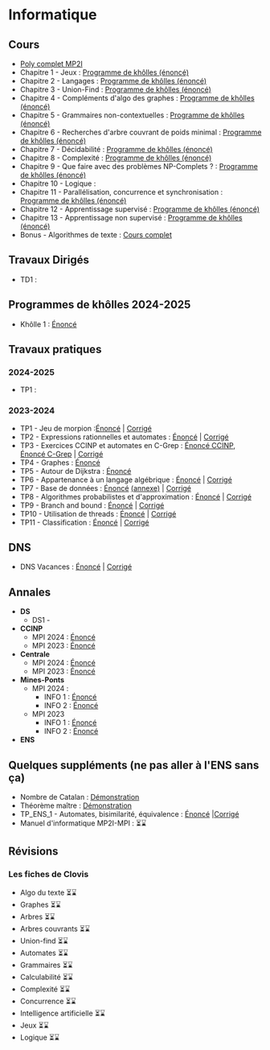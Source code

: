 # Informatique



 


## Cours
* [Poly complet MP2I](/info/cours/sup/poly-mp2i.pdf)
* Chapitre 1 - Jeux : [Programme de khôlles (énoncé) ](/info/cours/spe/info_khube_pgkholles_jeux.pdf)
* Chapitre 2 - Langages : [Programme de khôlles (énoncé) ](/info/cours/spe/info_khube_pgkholles_langages.pdf)
* Chapitre 3 - Union-Find : [Programme de khôlles (énoncé) ](/info/cours/spe/info_khube_pgkholles_unionfind.pdf)
* Chapitre 4 - Compléments d'algo des graphes : [Programme de khôlles (énoncé) ](/info/cours/spe/info_khube_pgkholles_complementsgraphes.pdf)
* Chapitre 5 - Grammaires non-contextuelles : [Programme de khôlles (énoncé) ](/info/cours/spe/info_khube_pgkholles_grammaires.pdf)
* Chapitre 6 - Recherches d'arbre couvrant de poids minimal : [Programme de khôlles (énoncé)](/info/cours/spe/info_khube_pgkholles_arbrecouvrant.pdf)
* Chapitre 7 - Décidabilité : [Programme de khôlles (énoncé) ](/info/cours/spe/info_khube_pgkholles_decidabilite.pdf)
* Chapitre 8 - Complexité : [Programme de khôlles (énoncé) ](/info/cours/spe/info_khube_pgkholles_complexite.pdf)
* Chapitre 9 - Que faire avec des problèmes NP-Complets ? : [Programme de khôlles (énoncé) ](/info/cours/spe/info_khube_pgkholles_npcomplet.pdf)
* Chapitre 10 - Logique :
* Chapitre 11 - Parallélisation, concurrence et synchronisation : [Programme de khôlles (énoncé) ](/info/cours/spe/info_khube_pgkholles_concu.pdf)
* Chapitre 12 - Apprentissage supervisé : [Programme de khôlles (énoncé)](/info/cours/spe/info_khube_pgkholles_apprentissagesuper.pdf)
* Chapitre 13 - Apprentissage non supervisé : [Programme de khôlles (énoncé)](/info/cours/spe/info_khube_pgkholles_apprentissagenonsuper.pdf)
* Bonus - Algorithmes de texte : [Cours complet](/info/cours/spe/info_spe_algo_texte.pdf)

## Travaux Dirigés
  * TD1 :

## Programmes de khôlles 2024-2025
 * Khôlle 1 : [Énoncé](/info/cours/spe/programme_k1.pdf)
## Travaux pratiques
### 2024-2025
  * TP1 :
### 2023-2024
  * TP1 - Jeu de morpion :[Énoncé](/info/tp/2023_2024/info_spe_TP1_enonce.pdf) | [Corrigé](/info/tp/2023_2024/info_spe_TP1_corrige.pdf)
  * TP2 - Expressions rationnelles et automates : [Énoncé](/info/tp/2023_2024/info_spe_TP2_enonce.pdf) | [Corrigé](/info/tp/2023_2024/info_spe_TP2_corrige.pdf)
  * TP3 - Exercices CCINP et automates en C-Grep : [Énoncé CCINP](/info/tp/2023_2024/info_spe_TP3_enonce_1.pdf), [Énoncé C-Grep](/info/tp/2023_2024/info_spe_TP3_enonce_2.pdf) | [Corrigé](/info/tp/2023_2024/info_spe_TP3_corrige.pdf)
  * TP4 - Graphes : [Énoncé](/info/tp/2023_2024/info_spe_TP4_enonce.pdf)
  * TP5 - Autour de Dijkstra : [Énoncé](/info/tp/2023_2024/info_spe_TP5_enonce.pdf)
  * TP6 - Appartenance à un langage algébrique : [Énoncé](/info/tp/2023_2024/info_spe_TP6_enonce.pdf) | [Corrigé](/info/tp/2023_2024/info_spe_TP6_corrige.pdf)
  * TP7 - Base de données : [Énoncé](/info/tp/2023_2024/info_spe_TP7_enonce.pdf) [(annexe)](/info/tp/2023_2024/info_spe_TP5_enonce.pdf) | [Corrigé](/info/tp/2023_2024/info_spe_TP7_corrige.pdf)
  * TP8 - Algorithmes probabilistes et d'approximation : [Énoncé](/info/tp/2023_2024/info_spe_TP8_enonce.pdf) | [Corrigé](/info/tp/2023_2024/info_spe_TP8_corrigé.pdf)
  * TP9 - Branch and bound : [Énoncé](/info/tp/2023_2024/info_spe_TP9_enonce.pdf) | [Corrigé](/info/tp/2023_2024/info_spe_TP9_corrige.pdf)
  * TP10 - Utilisation de threads : [Énoncé](/info/tp/2023_2024/info_spe_TP10_enonce.pdf) | [Corrigé](/info/tp/2023_2024/info_spe_TP10_corrige.pdf)
  * TP11 - Classification : [Énoncé](/info/tp/2023_2024/info_spe_TP11_enonce.pdf) | [Corrigé](/info/tp/2023_2024/info_spe_TP11_corrige.pdf)

## DNS
  * DNS Vacances : [Énoncé]() | [Corrigé](/info/td/info_spe_td0_corrige.pdf)
## Annales 
  * **DS**
     * DS1 - 
  * **CCINP**
     * MPI 2024 : [Énoncé](https://www.concours-commun-inp.fr/_resource/annales%20%C3%A9crits/2024/MPI/2024_MPI5IN.pdf?download=true)
     * MPI 2023 : [Énoncé](https://www.concours-commun-inp.fr/_resource/annales%20%C3%A9crits/MPI/2023/MPI5IN.pdf?download=true)
  * **Centrale**
     * MPI 2024 : [Énoncé](https://www.concours-centrale-supelec.fr/CentraleSupelec/2024/MPI/I016.pdf) 
     * MPI 2023 : [Énoncé](https://www.concours-centrale-supelec.fr/CentraleSupelec/2023/MPI/I012.pdf)
  * **Mines-Ponts**
     * MPI 2024 :
        * INFO 1 : [Énoncé](https://www.concoursminesponts.fr/resources/INFO-1-MPI.pdf)
        * INFO 2 : [Énoncé](https://www.concoursminesponts.fr/resources/INFO-2-MPI.pdf)
     * MPI 2023
        * INFO 1 : [Énoncé](/info/annales/ccmp_2023_info1.pdf)
        * INFO 2 : [Énoncé](/info/annales/ccmp_2023_info2.pdf)
  * **ENS**


## Quelques suppléments (ne pas aller à l'ENS sans ça)
  * Nombre de Catalan : [Démonstration](/info/bonus/info_khube_catalandemo.pdf) 
  * Théorème maître : [Démonstration](/info/bonus/info_khube_mastertheorem.pdf)
  * TP_ENS_1 - Automates, bisimilarité, équivalence : [Énoncé](/info/tp/2023_2024/info_spe_TP12_enonce.pdf) |[Corrigé](/info/tp/2023_2024/info_spe_TP12_corrige.pdf)
  * Manuel d'informatique MP2I-MPI : ⏳⌛️

## Révisions 

### Les fiches de Clovis
 * Algo du texte ⏳⌛️
 * Graphes ⏳⌛️
 * Arbres ⏳⌛️
 * Arbres couvrants ⏳⌛️
 * Union-find ⏳⌛️
 * Automates ⏳⌛️
 * Grammaires ⏳⌛️
 * Calculabilité ⏳⌛️
 * Complexité ⏳⌛️
 * Concurrence ⏳⌛️
 * Intelligence artificielle ⏳⌛️
 * Jeux ⏳⌛️
 * Logique ⏳⌛️
